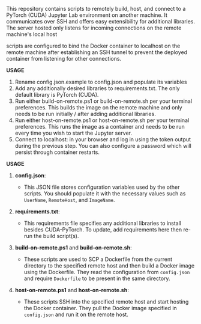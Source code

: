 This repository contains scripts to remotely build, host, and connect to a PyTorch (CUDA) Jupyter Lab environment on another machine. It communicates over SSH and offers easy extensibility for additional libraries. The server hosted only listens for incoming connections on the remote machine's local host

scripts are configured to bind the Docker container to localhost on the remote machine after establishing an SSH tunnel to prevent the deployed container from listening for other connections. 

**USAGE**
1. Rename config.json.example to config.json and populate its variables
2. Add any additionally desired libraries to requirements.txt. The only default library is PyTorch (CUDA).
3. Run either build-on-remote.ps1 or build-on-remote.sh per your terminal preferences. This builds the image on the remote machine and only needs to be run initially / after adding additional libraries.
4. Run either host-on-remote.ps1 or host-on-remote.sh per your terminal preferences. This runs the image as a container and needs to be run every time you wish to start the Jupyter server.
5. Connect to localhost:<LocalPort> in your browser and log in using the token output during the previous step. You can also configure a password which will persist through container restarts.

**USAGE**
1. **config.json**:
   - This JSON file stores configuration variables used by the other scripts. You should populate it with the necessary values such as `UserName`, `RemoteHost`, and `ImageName`.
  
2. **requirements.txt**:
   - This requirements file specifies any additional libraries to install besides CUDA-PyTorch. To update, add requirements here then re-run the build script(s).

2. **build-on-remote.ps1** and **build-on-remote.sh**:
   - These scripts are used to SCP a Dockerfile from the current directory to the specified remote host and then build a Docker image using the Dockerfile. They read the configuration from `config.json` and require `Dockerfile` to be present in the same directory.

3. **host-on-remote.ps1** and **host-on-remote.sh**:
   - These scripts SSH into the specified remote host and start hosting the Docker container. They pull the Docker image specified in `config.json` and run it on the remote host.
